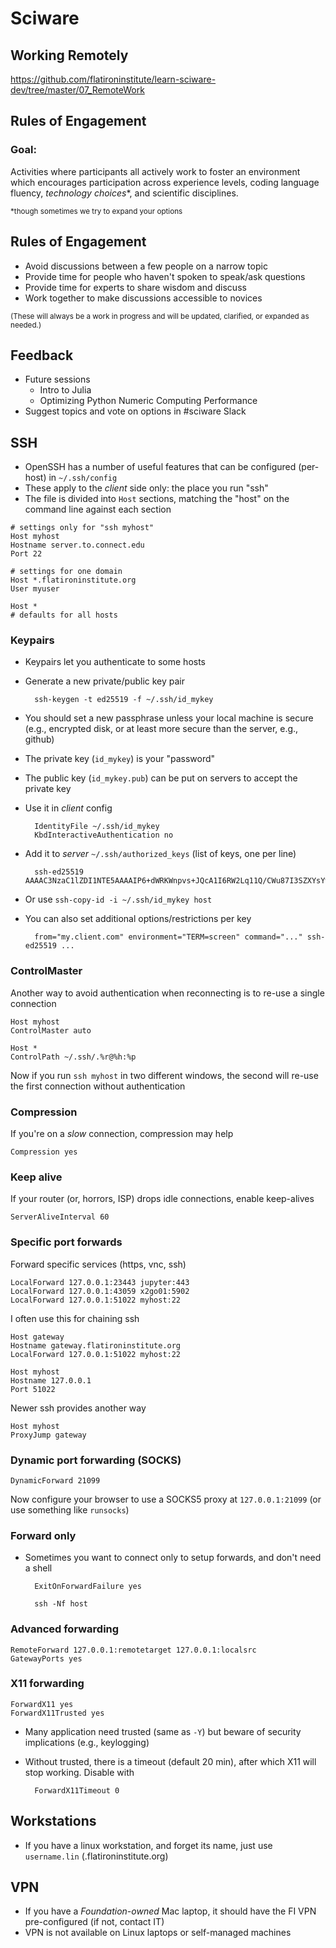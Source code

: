 # Sciware

## Working Remotely

https://github.com/flatironinstitute/learn-sciware-dev/tree/master/07_RemoteWork


## Rules of Engagement

### Goal: 

Activities where participants all actively work to foster an environment which encourages participation across experience levels, coding language fluency, *technology choices*\*, and scientific disciplines.

<small>\*though sometimes we try to expand your options</small>


## Rules of Engagement

- Avoid discussions between a few people on a narrow topic
- Provide time for people who haven't spoken to speak/ask questions
- Provide time for experts to share wisdom and discuss 
- Work together to make discussions accessible to novices

<small>
(These will always be a work in progress and will be updated, clarified, or expanded as needed.)
</small>


## Feedback

- Future sessions
   - Intro to Julia
   - Optimizing Python Numeric Computing Performance 
- Suggest topics and vote on options in #sciware Slack



## SSH

* OpenSSH has a number of useful features that can be configured (per-host) in `~/.ssh/config`
* These apply to the *client* side only: the place you run "ssh"
* The file is divided into `Host` sections, matching the "host" on the command line against each section

```
# settings only for "ssh myhost"
Host myhost
Hostname server.to.connect.edu
Port 22

# settings for one domain
Host *.flatironinstitute.org
User myuser

Host *
# defaults for all hosts
```


### Keypairs

* Keypairs let you authenticate to some hosts
* Generate a new private/public key pair

        ssh-keygen -t ed25519 -f ~/.ssh/id_mykey

* You should set a new passphrase unless your local machine is secure (e.g., encrypted disk, or at least more secure than the server, e.g., github)
* The private key (`id_mykey`) is your "password"
* The public key (`id_mykey.pub`) can be put on servers to accept the private key


* Use it in *client* config

        IdentityFile ~/.ssh/id_mykey
        KbdInteractiveAuthentication no

* Add it to *server* `~/.ssh/authorized_keys` (list of keys, one per line)

        ssh-ed25519 AAAAC3NzaC1lZDI1NTE5AAAAIP6+dWRKWnpvs+JQcA1I6RW2Lq11Q/CWu87I3SZXYsYw

* Or use `ssh-copy-id -i ~/.ssh/id_mykey host`
* You can also set additional options/restrictions per key

        from="my.client.com" environment="TERM=screen" command="..." ssh-ed25519 ...


### ControlMaster

Another way to avoid authentication when reconnecting is to re-use a single connection

```
Host myhost
ControlMaster auto

Host *
ControlPath ~/.ssh/.%r@%h:%p
```

Now if you run `ssh myhost` in two different windows, the second will re-use the first connection without authentication


### Compression

If you're on a *slow* connection, compression may help

```
Compression yes
```

### Keep alive

If your router (or, horrors, ISP) drops idle connections, enable keep-alives

```
ServerAliveInterval 60
```


### Specific port forwards

Forward specific services (https, vnc, ssh)

```
LocalForward 127.0.0.1:23443 jupyter:443
LocalForward 127.0.0.1:43059 x2go01:5902
LocalForward 127.0.0.1:51022 myhost:22
```

I often use this for chaining ssh

```
Host gateway
Hostname gateway.flatironinstitute.org
LocalForward 127.0.0.1:51022 myhost:22

Host myhost
Hostname 127.0.0.1
Port 51022
```

Newer ssh provides another way

```
Host myhost
ProxyJump gateway
```


### Dynamic port forwarding (SOCKS)

```
DynamicForward 21099
```

Now configure your browser to use a SOCKS5 proxy at `127.0.0.1:21099` (or use something like `runsocks`)

### Forward only

* Sometimes you want to connect only to setup forwards, and don't need a shell

        ExitOnForwardFailure yes

        ssh -Nf host


### Advanced forwarding

```
RemoteForward 127.0.0.1:remotetarget 127.0.0.1:localsrc
GatewayPorts yes
```

### X11 forwarding

```
ForwardX11 yes
ForwardX11Trusted yes
```

* Many application need trusted (same as `-Y`) but beware of security implications (e.g., keylogging)
* Without trusted, there is a timeout (default 20 min), after which X11 will stop working.  Disable with

        ForwardX11Timeout 0



## Workstations

* If you have a linux workstation, and forget its name, just use `username.lin` (.flatironinstitute.org)


## VPN

* If you have a *Foundation-owned* Mac laptop, it should have the FI VPN pre-configured (if not, contact IT)
* VPN is not available on Linux laptops or self-managed machines
